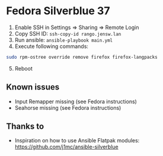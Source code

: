 # Fedora Silverblue 37

1. Enable SSH in Settings => Sharing => Remote Login
2. Copy SSH ID: `ssh-copy-id rango.jensw.lan`
3. Run ansible: `ansible-playbook main.yml`
4. Execute following commands:
```bash
sudo rpm-ostree override remove firefox firefox-langpacks
```
5. Reboot

## Known issues

- Input Remapper missing (see Fedora instructions)
- Seahorse missing (see Fedora instructions)

## Thanks to

- Inspiration on how to use Ansible Flatpak modules: https://github.com/j1mc/ansible-silverblue

